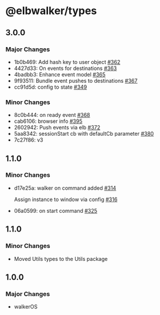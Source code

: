 # @elbwalker/types

## 3.0.0

### Major Changes

- 1b0b469: Add hash key to user object
  [#362](https://github.com/elbwalker/walkerOS/issues/362)
- 4427d33: On events for destinations
  [#363](https://github.com/elbwalker/walkerOS/issues/363)
- 4badbb3: Enhance event model
  [#365](https://github.com/elbwalker/walkerOS/issues/365)
- 9f93511: Bundle event pushes to destinations
  [#367](https://github.com/elbwalker/walkerOS/issues/367)
- cc91d5d: config to state
  [#349](https://github.com/elbwalker/walkerOS/issues/349)

### Minor Changes

- 8c0b444: on ready event
  [#368](https://github.com/elbwalker/walkerOS/issues/368)
- cab6106: browser info [#395](https://github.com/elbwalker/walkerOS/issues/395)
- 2602942: Push events via elb
  [#372](https://github.com/elbwalker/walkerOS/issues/372)
- 5aa8342: sessionStart cb with defaultCb parameter
  [#380](https://github.com/elbwalker/walkerOS/issues/380)
- 7c27f86: v3

## 1.1.0

### Minor Changes

- d17e25a: walker on command added
  [#314](https://github.com/elbwalker/walkerOS/issues/314)

  Assign instance to window via config
  [#316](https://github.com/elbwalker/walkerOS/issues/316)

- 06a0599: on start command
  [#325](https://github.com/elbwalker/walkerOS/issues/325)

## 1.1.0

### Minor Changes

- Moved Utils types to the Utils package

## 1.0.0

### Major Changes

- walkerOS
